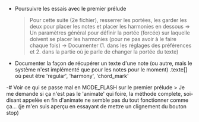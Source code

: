 * Poursuivre les essais avec le premier prélude
  > Pour cette suite (2e fichier), resserrer les portées, les garder les deux
    pour placer les notes et placer les harmonies en dessous
    => Un paramètres général pour définir la portée (forcée) sur laquelle doivent
    se placer les harmonies (pour ne pas avoir à le faire chaque fois)
    -> Documenter (1. dans les réglages des préférences et 2. dans la partie où
       je parle de changer la portée du texte)    

* Documenter la façon de récupérer un texte d'une note (ou autre, mais le système n'est implémenté que pour les notes pour le moment)
    <note>.texte[<cle>] où <cle> peut être 'regular', 'harmony', 'chord_mark'


-# Voir ce qui se passe mal en MODE_FLASH sur le premier prélude
    > Je me demande si ça n'est pas le 'animate' qui foire, la méthode complete,
    soi-disant appelée en fin d'animate ne semble pas du tout fonctionner comme
    ça… (je m'en suis aperçu en essayant de mettre un clignement du bouton stop)    

